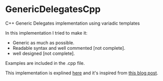 # GenericDelegatesCpp
C++ Generic Delegates implementation using variadic templates

In this implementation I tried to make it:
- Generic as much as possible.
- Readable syntax and well commented [not complete].
- well designed [not complete].

Examples are included in the .cpp file.

This implementation is explined [here](https://anasmehassab.wordpress.com/2015/01/05/generic-delegates-c-implementation/) and it's inspired from [this blog post](http://blog.coldflake.com/posts/C++-delegates-on-steroids/).



